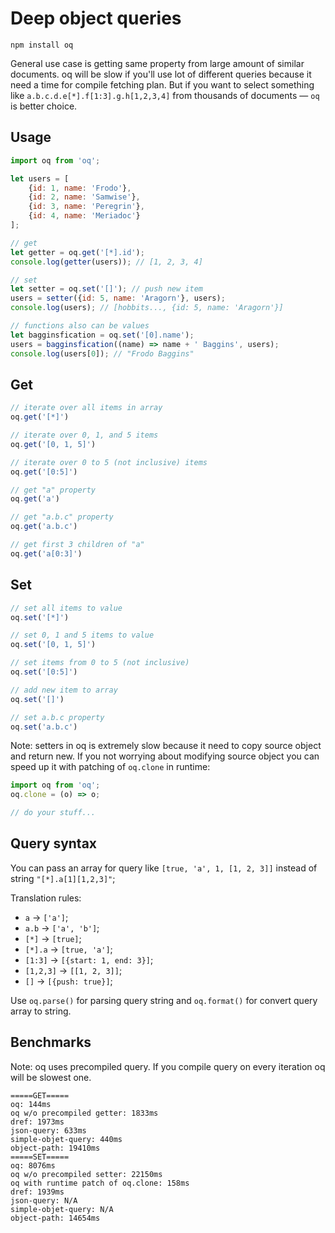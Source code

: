 # Deep object queries

```
npm install oq
```

General use case is getting same property from large amount of similar documents.
oq will be slow if you'll use lot of different queries because it need a time for compile fetching plan.
But if you want to select something like `a.b.c.d.e[*].f[1:3].g.h[1,2,3,4]` from thousands of documents — `oq` is better choice.

Usage
-----

```js
import oq from 'oq';

let users = [
    {id: 1, name: 'Frodo'},
    {id: 2, name: 'Samwise'},
    {id: 3, name: 'Peregrin'},
    {id: 4, name: 'Meriadoc'}
];

// get
let getter = oq.get('[*].id');
console.log(getter(users)); // [1, 2, 3, 4]

// set
let setter = oq.set('[]'); // push new item
users = setter({id: 5, name: 'Aragorn'}, users);
console.log(users); // [hobbits..., {id: 5, name: 'Aragorn'}]

// functions also can be values
let bagginsfication = oq.set('[0].name');
users = bagginsfication((name) => name + ' Baggins', users);
console.log(users[0]); // "Frodo Baggins"
```

Get
---

```js
// iterate over all items in array
oq.get('[*]')

// iterate over 0, 1, and 5 items
oq.get('[0, 1, 5]')

// iterate over 0 to 5 (not inclusive) items
oq.get('[0:5]')

// get "a" property
oq.get('a')

// get "a.b.c" property
oq.get('a.b.c')

// get first 3 children of "a"
oq.get('a[0:3]')
```

Set
---

```js
// set all items to value
oq.set('[*]')

// set 0, 1 and 5 items to value
oq.set('[0, 1, 5]')

// set items from 0 to 5 (not inclusive)
oq.set('[0:5]')

// add new item to array
oq.set('[]')

// set a.b.c property
oq.set('a.b.c')
```

Note: setters in oq is extremely slow because it need to copy source object and return new. If you not worrying about modifying source object you can speed up it with patching of `oq.clone` in runtime:

```js
import oq from 'oq';
oq.clone = (o) => o;

// do your stuff...
```

Query syntax
------------

You can pass an array for query like `[true, 'a', 1, [1, 2, 3]]` instead of string `"[*].a[1][1,2,3]"`;

Translation rules:

* `a` → `['a']`;
* `a.b` → `['a', 'b']`;
* `[*]` → `[true]`;
* `[*].a` → `[true, 'a']`;
* `[1:3]` → `[{start: 1, end: 3}]`;
* `[1,2,3]` → `[[1, 2, 3]]`;
* `[]` → `[{push: true}]`;

Use `oq.parse()` for parsing query string and `oq.format()` for convert query array to string.

Benchmarks
----------

Note: oq uses precompiled query. If you compile query on every iteration oq will be slowest one.

```
=====GET=====
oq: 144ms
oq w/o precompiled getter: 1833ms
dref: 1973ms
json-query: 633ms
simple-objet-query: 440ms
object-path: 19410ms
=====SET=====
oq: 8076ms
oq w/o precompiled setter: 22150ms
oq with runtime patch of oq.clone: 158ms
dref: 1939ms
json-query: N/A
simple-objet-query: N/A
object-path: 14654ms
```
